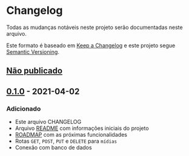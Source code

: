 # Changelog
Todas as mudanças notáveis neste projeto serão documentadas neste arquivo.

Este formato é baseado em [Keep a Changelog](https://keepachangelog.com/en/1.0.0/)
e este projeto segue [Semantic Versioning](https://semver.org/spec/v2.0.0.html).

## [Não publicado]

## [0.1.0] - 2021-04-02
### Adicionado
- Este arquivo CHANGELOG
- Arquivo [README](README.md) com informações iniciais do projeto
- [ROADMAP](ROADMAP.md) com as próximas funcionalidades
- Rotas `GET`, `POST`, `PUT` e `DELETE` para `mídias`
- Conexão com banco de dados

[Não publicado]: https://github.com/instabotix/product-finder/compare/v0.1.0...HEAD
[0.1.0]: https://github.com/instabotix/product-finder/releases/tag/v0.1.0
